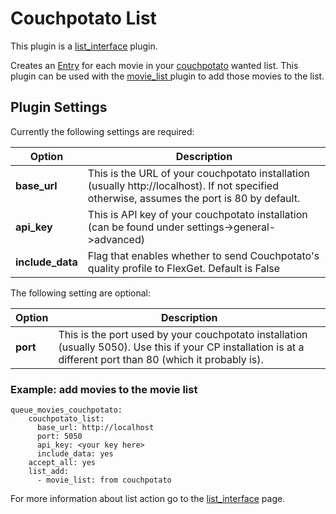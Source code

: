 # Couchpotato List
This plugin is a [list_interface](/Plugins/List) plugin.

Creates an [Entry](/Entry) for each movie in your [couchpotato](https://couchpota.to/) wanted list. This plugin can be used with the [movie_list ](/Plugins/List/movie_list) plugin to add those movies to the list.

## Plugin Settings
Currently the following settings are required:


|  Option  |  Description  |
| --- | --- |
| **base_url** | This is the URL of your couchpotato installation (usually http://localhost). If not specified otherwise, assumes the port is 80 by default.  |
| **api_key** | This is API key of your couchpotato installation (can be found under settings->general->advanced)   |
| **include_data** | Flag that enables whether to send Couchpotato's quality profile to FlexGet. Default is False   |

The following setting are optional:


|  Option  |  Description  |
| --- | --- |
| **port** | This is the port used by your couchpotato installation (usually 5050). Use this if your CP installation is at a different port than 80 (which it probably is).  |

### Example: add movies to the movie list
```
queue_movies_couchpotato:
    couchpotato_list:
      base_url: http://localhost
      port: 5050
      api_key: <your key here>
      include_data: yes
    accept_all: yes
    list_add:
      - movie_list: from couchpotato
```

For more information about list action go to the [list_interface](/list_interface) page.